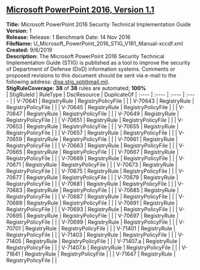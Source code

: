 ## [Microsoft PowerPoint 2016, Version 1.1](.\StigDetail\Office-PowerPoint2016-1.1.md)

**Title:** Microsoft PowerPoint 2016 Security Technical Implementation Guide  
**Version:** 1  
**Release:** Release: 1 Benchmark Date: 14 Nov 2016  
**FileName:** U_Microsoft_PowerPoint_2016_STIG_V1R1_Manual-xccdf.xml  
**Created:** 9/6/2019  
**Description:** The Microsoft PowerPoint 2016 Security Technical Implementation Guide (STIG) is published as a tool to improve the security of Department of Defense (DoD) information systems.  Comments or proposed revisions to this document should be sent via e-mail to the following address: disa.stig_spt@mail.mil.  
**StigRuleCoverage:** **38** of **38** rules are automated; **100%**  
| StigRuleId | RuleType | DscResource | DuplicateOf
| :---- | :---- | :---- | :---- |
| V-70641 | RegistryRule | RegistryPolicyFile |  |
| V-70643 | RegistryRule | RegistryPolicyFile |  |
| V-70645 | RegistryRule | RegistryPolicyFile |  |
| V-70647 | RegistryRule | RegistryPolicyFile |  |
| V-70649 | RegistryRule | RegistryPolicyFile |  |
| V-70651 | RegistryRule | RegistryPolicyFile |  |
| V-70653 | RegistryRule | RegistryPolicyFile |  |
| V-70655 | RegistryRule | RegistryPolicyFile |  |
| V-70657 | RegistryRule | RegistryPolicyFile |  |
| V-70659 | RegistryRule | RegistryPolicyFile |  |
| V-70661 | RegistryRule | RegistryPolicyFile |  |
| V-70663 | RegistryRule | RegistryPolicyFile |  |
| V-70665 | RegistryRule | RegistryPolicyFile |  |
| V-70667 | RegistryRule | RegistryPolicyFile |  |
| V-70669 | RegistryRule | RegistryPolicyFile |  |
| V-70671 | RegistryRule | RegistryPolicyFile |  |
| V-70673 | RegistryRule | RegistryPolicyFile |  |
| V-70675 | RegistryRule | RegistryPolicyFile |  |
| V-70677 | RegistryRule | RegistryPolicyFile |  |
| V-70679 | RegistryRule | RegistryPolicyFile |  |
| V-70681 | RegistryRule | RegistryPolicyFile |  |
| V-70683 | RegistryRule | RegistryPolicyFile |  |
| V-70685 | RegistryRule | RegistryPolicyFile |  |
| V-70687 | RegistryRule | RegistryPolicyFile |  |
| V-70689 | RegistryRule | RegistryPolicyFile |  |
| V-70691 | RegistryRule | RegistryPolicyFile |  |
| V-70693 | RegistryRule | RegistryPolicyFile |  |
| V-70695 | RegistryRule | RegistryPolicyFile |  |
| V-70697 | RegistryRule | RegistryPolicyFile |  |
| V-70699 | RegistryRule | RegistryPolicyFile |  |
| V-70701 | RegistryRule | RegistryPolicyFile |  |
| V-71401 | RegistryRule | RegistryPolicyFile |  |
| V-71403 | RegistryRule | RegistryPolicyFile |  |
| V-71405 | RegistryRule | RegistryPolicyFile |  |
| V-71407.a | RegistryRule | RegistryPolicyFile |  |
| V-71407.b | RegistryRule | RegistryPolicyFile |  |
| V-71641 | RegistryRule | RegistryPolicyFile |  |
| V-71647 | RegistryRule | RegistryPolicyFile |  |

